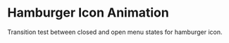 Hamburger Icon Animation
========================

Transition test between closed and open menu states for hamburger icon.
